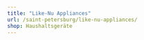 ```yaml
---
title: "Like-Nu Appliances"
url: /saint-petersburg/like-nu-appliances/
shop: Haushaltsgeräte
---
```


